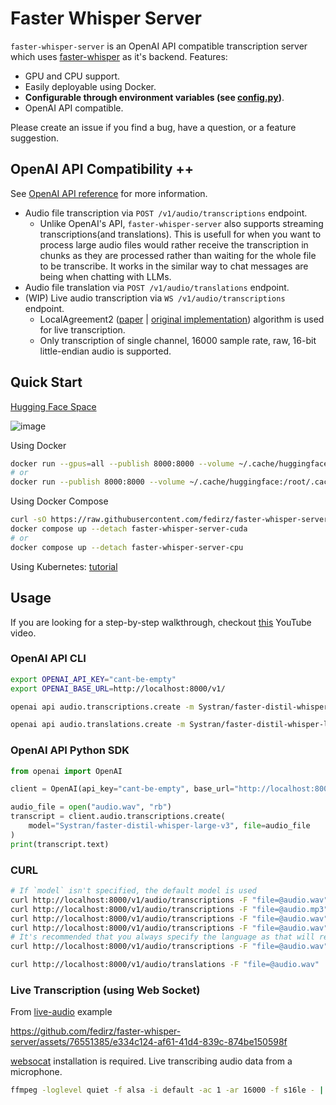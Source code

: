 # Faster Whisper Server
`faster-whisper-server` is an OpenAI API compatible transcription server which uses [faster-whisper](https://github.com/SYSTRAN/faster-whisper) as it's backend.
Features:
- GPU and CPU support.
- Easily deployable using Docker.
- **Configurable through environment variables (see [config.py](./src/faster_whisper_server/config.py))**.
- OpenAI API compatible.

Please create an issue if you find a bug, have a question, or a feature suggestion.

## OpenAI API Compatibility ++
See [OpenAI API reference](https://platform.openai.com/docs/api-reference/audio) for more information.
- Audio file transcription via `POST /v1/audio/transcriptions` endpoint.
    - Unlike OpenAI's API, `faster-whisper-server` also supports streaming transcriptions(and translations). This is usefull for when you want to process large audio files would rather receive the transcription in chunks as they are processed rather than waiting for the whole file to be transcribe. It works in the similar way to chat messages are being when chatting with LLMs.
- Audio file translation via `POST /v1/audio/translations` endpoint.
- (WIP) Live audio transcription via `WS /v1/audio/transcriptions` endpoint.
    - LocalAgreement2 ([paper](https://aclanthology.org/2023.ijcnlp-demo.3.pdf) | [original implementation](https://github.com/ufal/whisper_streaming)) algorithm is used for live transcription.
    - Only transcription of single channel, 16000 sample rate, raw, 16-bit little-endian audio is supported.

## Quick Start
[Hugging Face Space](https://huggingface.co/spaces/Iatalking/fast-whisper-server)

![image](https://github.com/fedirz/faster-whisper-server/assets/76551385/6d215c52-ded5-41d2-89a5-03a6fd113aa0)

Using Docker
```bash
docker run --gpus=all --publish 8000:8000 --volume ~/.cache/huggingface:/root/.cache/huggingface fedirz/faster-whisper-server:latest-cuda
# or
docker run --publish 8000:8000 --volume ~/.cache/huggingface:/root/.cache/huggingface fedirz/faster-whisper-server:latest-cpu
```
Using Docker Compose
```bash
curl -sO https://raw.githubusercontent.com/fedirz/faster-whisper-server/master/compose.yaml
docker compose up --detach faster-whisper-server-cuda
# or
docker compose up --detach faster-whisper-server-cpu
```

Using Kubernetes: [tutorial](https://substratus.ai/blog/deploying-faster-whisper-on-k8s)

## Usage
If you are looking for a step-by-step walkthrough, checkout [this](https://www.youtube.com/watch?app=desktop&v=vSN-oAl6LVs) YouTube video.

### OpenAI API CLI
```bash
export OPENAI_API_KEY="cant-be-empty"
export OPENAI_BASE_URL=http://localhost:8000/v1/
```
```bash
openai api audio.transcriptions.create -m Systran/faster-distil-whisper-large-v3 -f audio.wav --response-format text

openai api audio.translations.create -m Systran/faster-distil-whisper-large-v3 -f audio.wav --response-format verbose_json
```
### OpenAI API Python SDK
```python
from openai import OpenAI

client = OpenAI(api_key="cant-be-empty", base_url="http://localhost:8000/v1/")

audio_file = open("audio.wav", "rb")
transcript = client.audio.transcriptions.create(
    model="Systran/faster-distil-whisper-large-v3", file=audio_file
)
print(transcript.text)
```

### CURL
```bash
# If `model` isn't specified, the default model is used
curl http://localhost:8000/v1/audio/transcriptions -F "file=@audio.wav"
curl http://localhost:8000/v1/audio/transcriptions -F "file=@audio.mp3"
curl http://localhost:8000/v1/audio/transcriptions -F "file=@audio.wav" -F "stream=true"
curl http://localhost:8000/v1/audio/transcriptions -F "file=@audio.wav" -F "model=Systran/faster-distil-whisper-large-v3"
# It's recommended that you always specify the language as that will reduce the transcription time
curl http://localhost:8000/v1/audio/transcriptions -F "file=@audio.wav" -F "language=en"

curl http://localhost:8000/v1/audio/translations -F "file=@audio.wav"
```

### Live Transcription (using Web Socket)
From [live-audio](./examples/live-audio) example

https://github.com/fedirz/faster-whisper-server/assets/76551385/e334c124-af61-41d4-839c-874be150598f

[websocat](https://github.com/vi/websocat?tab=readme-ov-file#installation) installation is required.
Live transcribing audio data from a microphone.
```bash
ffmpeg -loglevel quiet -f alsa -i default -ac 1 -ar 16000 -f s16le - | websocat --binary ws://localhost:8000/v1/audio/transcriptions
```
